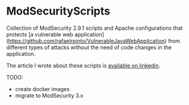 # ModSecurityScripts
Collection of ModSecurity 2.9.1 scripts and Apache configurations that protects [a vulnerable web application] (https://github.com/rafaelrpinto/VulnerableJavaWebApplication) from different types of attacks without the need of code changes in the application.

The article I wrote about these scripts is [available on linkedin](https://www.linkedin.com/pulse/fix-without-touching-virtual-patching-web-modsecurity-rafael-pinto). 

TODO: 
- create docker images
- migrate to ModSecurity 3.x
